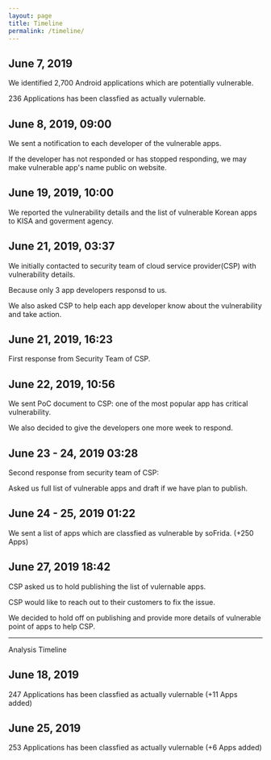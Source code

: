 ```yaml
---
layout: page
title: Timeline
permalink: /timeline/
---
```


## June 7, 2019

We identified 2,700 Android applications which are potentially vulnerable.

236 Applications has been classfied as actually vulernable.

## June 8, 2019, 09:00

We sent a notification to each developer of the vulnerable apps.

If the developer has not responded or has stopped responding, we may make vulnerable app's name public on website.

## June 19, 2019, 10:00

We reported the vulnerability details and the list of vulnerable Korean apps to KISA and goverment agency.

## June 21, 2019, 03:37 

We initially contacted to security team of cloud service provider(CSP) with vulnerability details.

Because only 3 app developers responsd to us.

We also asked CSP to help each app developer know about the vulnerability and take action.

## June 21, 2019, 16:23

First response from Security Team of CSP.

## June 22, 2019, 10:56

We sent PoC document to CSP: one of the most popular app has critical vulnerability.

We also decided to give the developers one more week to respond.

## June 23 - 24, 2019 03:28

Second response from security team of CSP:

Asked us full list of vulnerable apps and draft if we have plan to publish.

## June 24 - 25, 2019 01:22

We sent a list of apps which are classfied as vulnerable by soFrida. (+250 Apps)

## June 27, 2019 18:42

CSP asked us to hold publishing the list of vulernable apps.

CSP would like to reach out to their customers to fix the issue.

We decided to hold off on publishing and provide more details of vulnerable point of apps to help CSP. 
***

Analysis Timeline

## June 18, 2019

247 Applications has been classfied as actually vulernable (+11 Apps added)

## June 25, 2019

253 Applications has been classfied as actually vulernable (+6 Apps added)